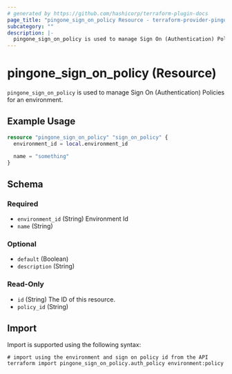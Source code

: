 ```yaml
---
# generated by https://github.com/hashicorp/terraform-plugin-docs
page_title: "pingone_sign_on_policy Resource - terraform-provider-pingone"
subcategory: ""
description: |-
  pingone_sign_on_policy is used to manage Sign On (Authentication) Policies for an environment.
---
```


# pingone_sign_on_policy (Resource)

`pingone_sign_on_policy` is used to manage Sign On (Authentication) Policies for an environment.

## Example Usage

```terraform
resource "pingone_sign_on_policy" "sign_on_policy" {
  environment_id = local.environment_id

  name = "something"
}
```

<!-- schema generated by tfplugindocs -->
## Schema

### Required

- `environment_id` (String) Environment Id
- `name` (String)

### Optional

- `default` (Boolean)
- `description` (String)

### Read-Only

- `id` (String) The ID of this resource.
- `policy_id` (String)

## Import

Import is supported using the following syntax:

```shell
# import using the environment and sign on policy id from the API
terraform import pingone_sign_on_policy.auth_policy environment:policy
```
